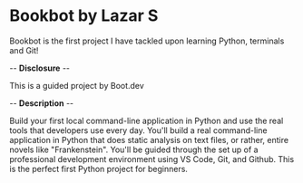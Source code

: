 # Bookbot by Lazar S

Bookbot is the first project I have tackled upon learning Python, terminals and Git!


-- **Disclosure** --

This is a guided project by Boot.dev



-- **Description** --

Build your first local command-line application in Python and use the real tools that developers use every day.
You'll build a real command-line application in Python that does static analysis on text files, or rather, entire novels like "Frankenstein". You'll be guided through the set up of a professional development environment using VS Code, Git, and Github. This is the perfect first Python project for beginners.
